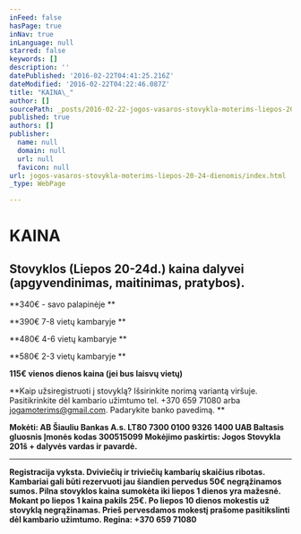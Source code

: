 ```yaml
---
inFeed: false
hasPage: true
inNav: true
inLanguage: null
starred: false
keywords: []
description: ''
datePublished: '2016-02-22T04:41:25.216Z'
dateModified: '2016-02-22T04:22:46.087Z'
title: "KAINA\_"
author: []
sourcePath: _posts/2016-02-22-jogos-vasaros-stovykla-moterims-liepos-20-24-dienomis.md
published: true
authors: []
publisher:
  name: null
  domain: null
  url: null
  favicon: null
url: jogos-vasaros-stovykla-moterims-liepos-20-24-dienomis/index.html
_type: WebPage

---
```

# KAINA 

## Stovyklos (Liepos 20-24d.) kaina dalyvei (apgyvendinimas, maitinimas, pratybos).

**340€ - savo palapinėje **

**390€ 7-8 vietų kambaryje **

**480€ 4-6 vietų kambaryje **

**580€ 2-3 vietų kambaryje **

**115€ vienos dienos kaina (jei bus laisvų vietų)**

**Kaip užsiregistruoti į stovyklą? Išsirinkite norimą variantą viršuje. Pasitikrinkite dėl kambario užimtumo tel.
+370 659 71080 arba jogamoterims@gmail.com. Padarykite banko pavedimą. **

**Mokėti: AB Šiauliu Bankas A.s. LT80 7300 0100 9326 1400 
UAB Baltasis gluosnis
Įmonės kodas 300515099
Mokėjimo paskirtis: 
Jogos Stovykla 201š + dalyvės vardas ir pavardė.**

****

**Registracija vyksta.
Dviviečių ir triviečių kambarių skaičius ribotas.
Kambariai gali būti rezervuoti jau šiandien pervedus 50€ negrąžinamos sumos. Pilna stovyklos kaina sumokėta iki liepos 1 dienos yra mažesnė. Mokant po liepos 1 kaina pakils 25€. Po liepos 10 dienos mokestis už stovyklą negrąžinamas.
Prieš pervesdamos mokestį prašome pasitikslinti dėl kambario užimtumo. 
Regina: +370 659 71080**
